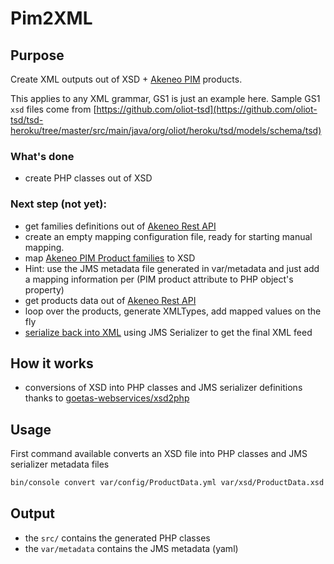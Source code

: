 # Pim2XML


## Purpose

Create XML outputs out of XSD + [Akeneo PIM](https://github.com/akeneo) products.

This applies to any XML grammar, GS1 is just an example here.
Sample GS1 `xsd` files come from [https://github.com/oliot-tsd](https://github.com/oliot-tsd/tsd-heroku/tree/master/src/main/java/org/oliot/heroku/tsd/models/schema/tsd)


### What's done

- create PHP classes out of XSD

### Next step (not yet): 

- get families definitions out of [Akeneo Rest API](https://api.akeneo.com/)
- create an empty mapping configuration file, ready for starting manual mapping.
- map [Akeneo PIM Product families](https://help.akeneo.com/articles/what-is-a-family.html) to XSD
- Hint: use the JMS metadata file generated in var/metadata and just add a mapping information per (PIM product attribute to PHP object's property)
- get products data out of [Akeneo Rest API](https://api.akeneo.com/)
- loop over the products, generate XMLTypes, add mapped values on the fly
- [serialize back into XML](https://github.com/goetas-webservices/xsd2php/blob/master/README.md#serialize--unserialize) using JMS Serializer to get the final XML feed

## How it works

- conversions of XSD into PHP classes and JMS serializer definitions thanks to [goetas-webservices/xsd2php](https://github.com/goetas-webservices/xsd2php)

## Usage

First command available converts an XSD file into PHP classes and JMS serializer metadata files

```bash
bin/console convert var/config/ProductData.yml var/xsd/ProductData.xsd
```

## Output

- the `src/` contains the generated PHP classes
- the `var/metadata` contains the JMS metadata (yaml)

